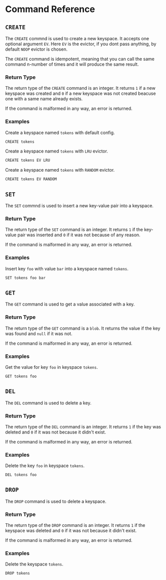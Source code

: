 # Command Reference

## `CREATE`
The `CREATE` commnd is used to create a new keyspace. It accepts one optional argument `EV`. Here `EV` is the evictor, if you dont pass anything, by default `NOOP` evictor is chosen.

The `CREATE` command is idempotent, meaning that you can call the same command n-number of times and it will produce the same result.

### Return Type
The return type of the `CREATE` command is an integer. It returns `1` if a new keyspace was created and `0` if a new keyspace was not created beacuse one with a same name already exists.

If the command is malformed in any way, an error is returned.

### Examples

Create a keyspace named `tokens` with default config.
```bash
CREATE tokens
```

Create a keyspace named `tokens` with `LRU` evictor.
```bash
CREATE tokens EV LRU
```

Create a keyspace named `tokens` with `RANDOM` evictor.
```bash
CREATE tokens EV RANDOM
```

## `SET`
The `SET` commnd is used to insert a new key-value pair into a keyspace.

### Return Type
The return type of the `SET` command is an integer. It returns `1` if the key-value pair was inserted and `0` if it was not because of any reason.

If the command is malformed in any way, an error is returned.

### Examples

Insert key `foo` with value `bar` into a keyspace named `tokens`.
```bash
SET tokens foo bar
```

## `GET`
The `GET` command is used to get a value associated with a key.

### Return Type
The return type of the `GET` command is a `blob`. It returns the value if the key was found and `null` if it was not.

If the command is malformed in any way, an error is returned.

### Examples

Get the value for key `foo` in keyspace `tokens`.
```bash
GET tokens foo
```

## `DEL`
The `DEL` command is used to delete a key.

### Return Type
The return type of the `DEL` command is an integer. It returns `1` if the key was deleted and `0` if it was not because it didn't exist.

If the command is malformed in any way, an error is returned.

### Examples

Delete the key `foo` in keyspace `tokens`.
```bash
DEL tokens foo
```

## `DROP`
The `DROP` command is used to delete a keyspace.

### Return Type
The return type of the `DROP` command is an integer. It returns `1` if the keyspace was deleted and `0` if it was not because it didn't exist.

If the command is malformed in any way, an error is returned.

### Examples

Delete the keyspace `tokens`.
```bash
DROP tokens
```